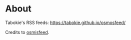 # About

Tabokie's RSS feeds: https://tabokie.github.io/osmosfeed/

Credits to [osmisfeed](https://github.com/osmoscraft/osmosfeed).
